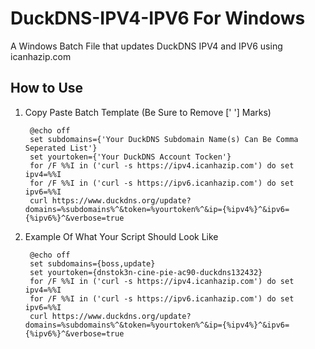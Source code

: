 # DuckDNS-IPV4-IPV6 For Windows
A Windows Batch File that updates DuckDNS IPV4 and IPV6 using icanhazip.com


## How to Use
1. Copy Paste Batch Template (Be Sure to Remove [' '] Marks)

        @echo off
        set subdomains={'Your DuckDNS Subdomain Name(s) Can Be Comma Seperated List'}
        set yourtoken={'Your DuckDNS Account Tocken'}
        for /F %%I in ('curl -s https://ipv4.icanhazip.com') do set ipv4=%%I
        for /F %%I in ('curl -s https://ipv6.icanhazip.com') do set ipv6=%%I
        curl https://www.duckdns.org/update?domains=%subdomains%^&token=%yourtoken%^&ip={%ipv4%}^&ipv6={%ipv6%}^&verbose=true
    
2. Example Of What Your Script Should Look Like

        @echo off
        set subdomains={boss,update}
        set yourtoken={dnstok3n-cine-pie-ac90-duckdns132432}
        for /F %%I in ('curl -s https://ipv4.icanhazip.com') do set ipv4=%%I
        for /F %%I in ('curl -s https://ipv6.icanhazip.com') do set ipv6=%%I
        curl https://www.duckdns.org/update?domains=%subdomains%^&token=%yourtoken%^&ip={%ipv4%}^&ipv6={%ipv6%}^&verbose=true
